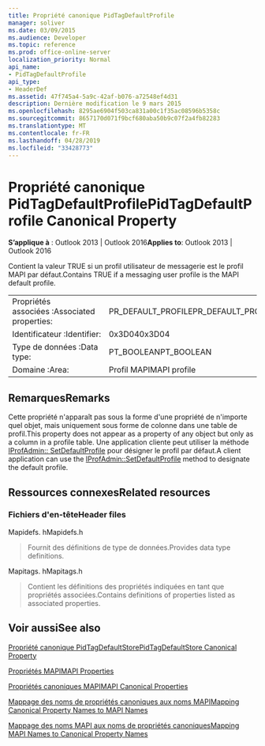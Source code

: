 ```yaml
---
title: Propriété canonique PidTagDefaultProfile
manager: soliver
ms.date: 03/09/2015
ms.audience: Developer
ms.topic: reference
ms.prod: office-online-server
localization_priority: Normal
api_name:
- PidTagDefaultProfile
api_type:
- HeaderDef
ms.assetid: 47f745a4-5a9c-42af-b076-a72548ef4d31
description: Dernière modification le 9 mars 2015
ms.openlocfilehash: 8295ae6904f503ca831a00c1f35ac08596b5358c
ms.sourcegitcommit: 8657170d071f9bcf680aba50b9c07f2a4fb82283
ms.translationtype: MT
ms.contentlocale: fr-FR
ms.lasthandoff: 04/28/2019
ms.locfileid: "33428773"
---
```

# <a name="pidtagdefaultprofile-canonical-property"></a><span data-ttu-id="4b972-103">Propriété canonique PidTagDefaultProfile</span><span class="sxs-lookup"><span data-stu-id="4b972-103">PidTagDefaultProfile Canonical Property</span></span>

  
  
<span data-ttu-id="4b972-104">**S’applique à** : Outlook 2013 | Outlook 2016</span><span class="sxs-lookup"><span data-stu-id="4b972-104">**Applies to**: Outlook 2013 | Outlook 2016</span></span> 
  
<span data-ttu-id="4b972-105">Contient la valeur TRUE si un profil utilisateur de messagerie est le profil MAPI par défaut.</span><span class="sxs-lookup"><span data-stu-id="4b972-105">Contains TRUE if a messaging user profile is the MAPI default profile.</span></span>
  
|||
|:-----|:-----|
|<span data-ttu-id="4b972-106">Propriétés associées :</span><span class="sxs-lookup"><span data-stu-id="4b972-106">Associated properties:</span></span>  <br/> |<span data-ttu-id="4b972-107">PR_DEFAULT_PROFILE</span><span class="sxs-lookup"><span data-stu-id="4b972-107">PR_DEFAULT_PROFILE</span></span>  <br/> |
|<span data-ttu-id="4b972-108">Identificateur :</span><span class="sxs-lookup"><span data-stu-id="4b972-108">Identifier:</span></span>  <br/> |<span data-ttu-id="4b972-109">0x3D04</span><span class="sxs-lookup"><span data-stu-id="4b972-109">0x3D04</span></span>  <br/> |
|<span data-ttu-id="4b972-110">Type de données :</span><span class="sxs-lookup"><span data-stu-id="4b972-110">Data type:</span></span>  <br/> |<span data-ttu-id="4b972-111">PT_BOOLEAN</span><span class="sxs-lookup"><span data-stu-id="4b972-111">PT_BOOLEAN</span></span>  <br/> |
|<span data-ttu-id="4b972-112">Domaine :</span><span class="sxs-lookup"><span data-stu-id="4b972-112">Area:</span></span>  <br/> |<span data-ttu-id="4b972-113">Profil MAPI</span><span class="sxs-lookup"><span data-stu-id="4b972-113">MAPI profile</span></span>  <br/> |
   
## <a name="remarks"></a><span data-ttu-id="4b972-114">Remarques</span><span class="sxs-lookup"><span data-stu-id="4b972-114">Remarks</span></span>

<span data-ttu-id="4b972-115">Cette propriété n'apparaît pas sous la forme d'une propriété de n'importe quel objet, mais uniquement sous forme de colonne dans une table de profil.</span><span class="sxs-lookup"><span data-stu-id="4b972-115">This property does not appear as a property of any object but only as a column in a profile table.</span></span> <span data-ttu-id="4b972-116">Une application cliente peut utiliser la méthode [IProfAdmin:: SetDefaultProfile](iprofadmin-setdefaultprofile.md) pour désigner le profil par défaut.</span><span class="sxs-lookup"><span data-stu-id="4b972-116">A client application can use the [IProfAdmin::SetDefaultProfile](iprofadmin-setdefaultprofile.md) method to designate the default profile.</span></span> 
  
## <a name="related-resources"></a><span data-ttu-id="4b972-117">Ressources connexes</span><span class="sxs-lookup"><span data-stu-id="4b972-117">Related resources</span></span>

### <a name="header-files"></a><span data-ttu-id="4b972-118">Fichiers d'en-tête</span><span class="sxs-lookup"><span data-stu-id="4b972-118">Header files</span></span>

<span data-ttu-id="4b972-119">Mapidefs. h</span><span class="sxs-lookup"><span data-stu-id="4b972-119">Mapidefs.h</span></span>
  
> <span data-ttu-id="4b972-120">Fournit des définitions de type de données.</span><span class="sxs-lookup"><span data-stu-id="4b972-120">Provides data type definitions.</span></span>
    
<span data-ttu-id="4b972-121">Mapitags. h</span><span class="sxs-lookup"><span data-stu-id="4b972-121">Mapitags.h</span></span>
  
> <span data-ttu-id="4b972-122">Contient les définitions des propriétés indiquées en tant que propriétés associées.</span><span class="sxs-lookup"><span data-stu-id="4b972-122">Contains definitions of properties listed as associated properties.</span></span>
    
## <a name="see-also"></a><span data-ttu-id="4b972-123">Voir aussi</span><span class="sxs-lookup"><span data-stu-id="4b972-123">See also</span></span>



[<span data-ttu-id="4b972-124">Propriété canonique PidTagDefaultStore</span><span class="sxs-lookup"><span data-stu-id="4b972-124">PidTagDefaultStore Canonical Property</span></span>](pidtagdefaultstore-canonical-property.md)


[<span data-ttu-id="4b972-125">Propriétés MAPI</span><span class="sxs-lookup"><span data-stu-id="4b972-125">MAPI Properties</span></span>](mapi-properties.md)
  
[<span data-ttu-id="4b972-126">Propriétés canoniques MAPI</span><span class="sxs-lookup"><span data-stu-id="4b972-126">MAPI Canonical Properties</span></span>](mapi-canonical-properties.md)
  
[<span data-ttu-id="4b972-127">Mappage des noms de propriétés canoniques aux noms MAPI</span><span class="sxs-lookup"><span data-stu-id="4b972-127">Mapping Canonical Property Names to MAPI Names</span></span>](mapping-canonical-property-names-to-mapi-names.md)
  
[<span data-ttu-id="4b972-128">Mappage des noms MAPI aux noms de propriétés canoniques</span><span class="sxs-lookup"><span data-stu-id="4b972-128">Mapping MAPI Names to Canonical Property Names</span></span>](mapping-mapi-names-to-canonical-property-names.md)

